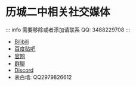 # 历城二中相关社交媒体

::: info
需要移除或者添加请联系 QQ: 3488229708
:::

- [Bilibili](https://space.bilibili.com/319379525)
- [百度贴吧](https://tieba.baidu.com/f?kw=历城二中)
- [官网](https://www.lcez.cn/)
- [群聊](./groups.md)
- [Discord](https://discord.gg/FJv5AZA5NY)
- 表白墙: QQ2979826612
